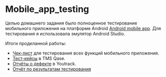 # Mobile_app_testing

Целью домашнего задания было полноценное тестирование мобильного приложения на платформе Android <a href="https://drive.google.com/file/d/1IkqWnm6z293ETG0MdveKTjrsrWd7WQHz/view?usp=sharing">Android mobile app</a>. Для тестирования я использовала эмулятор Android Studio. 

Итоги проделанной работы: 
 <ul>
<li>  <a href=" https://docs.google.com/spreadsheets/d/1UEdVwtwhMNc2jdwzwWeZfBzlu2qCBo59Q2lS-egbRes/edit?usp=sharing">Чек-лист</a> для тестирования всех функций мобильного приложения. </li> 
<li>  <a href="https://drive.google.com/file/d/1S7R5p2IHt8Z9kzd6ua7DaxM2vrjpNqh5/view?usp=sharing">Тест-кейсы</a> в TMS Qase. </li> 
<li>  <a href="https://drive.google.com/drive/folders/1SwdKujSXxbU4pIXJ8N3q6JNyytJZBmE6?usp=sharing">Отчёты о дефекте</a> в Youtrack. </li> 
 <li>  <a href="https://docs.google.com/document/d/1EqBITSjER9-bzo5DbN_8YrTVfTGPxcHT/edit?usp=sharing&ouid=104501449765287567662&rtpof=true&sd=true">Отчёт по результатам тестирования</a> </li> 
 
</ul>